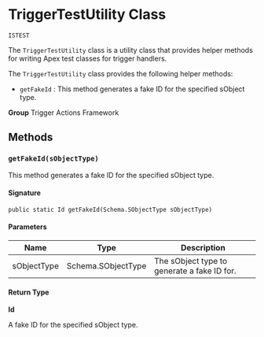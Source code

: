 # TriggerTestUtility Class

`ISTEST`

The `TriggerTestUtility` class is a utility class that provides helper methods for writing
Apex test classes for trigger handlers.

The `TriggerTestUtility` class provides the following helper methods:

- `getFakeId` : This method generates a fake ID for the specified sObject type.

**Group** Trigger Actions Framework

## Methods

### `getFakeId(sObjectType)`

This method generates a fake ID for the specified sObject type.

#### Signature

```apex
public static Id getFakeId(Schema.SObjectType sObjectType)
```

#### Parameters

| Name        | Type               | Description                                 |
| ----------- | ------------------ | ------------------------------------------- |
| sObjectType | Schema.SObjectType | The sObject type to generate a fake ID for. |

#### Return Type

**Id**

A fake ID for the specified sObject type.

